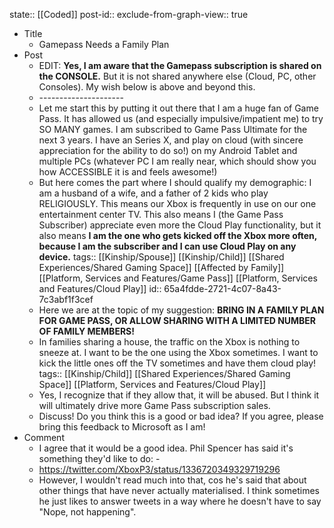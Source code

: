 state:: [[Coded]]
post-id::
exclude-from-graph-view:: true

- Title
	- Gamepass Needs a Family Plan
- Post
	- EDIT: **Yes, I am aware that the Gamepass subscription is shared on the CONSOLE.** But it is not shared anywhere else (Cloud, PC, other Consoles). My wish below is above and beyond this.
	- \---------------------
	- Let me start this by putting it out there that I am a huge fan of Game Pass. It has allowed us (and especially impulsive/impatient me) to try SO MANY games. I am subscribed to Game Pass Ultimate for the next 3 years. I have an Series X, and play on cloud (with sincere appreciation for the ability to do so!) on my Android Tablet and multiple PCs (whatever PC I am really near, which should show you how ACCESSIBLE it is and feels awesome!)
	- But here comes the part where I should qualify my demographic: I am a husband of a wife, and a father of 2 kids who play RELIGIOUSLY. This means our Xbox is frequently in use on our one entertainment center TV. This also means I (the Game Pass Subscriber) appreciate even more the Cloud Play functionality, but it also means **I am the one who gets kicked off the Xbox more often, because I am the subscriber and I can use Cloud Play on any device.**
	  tags:: [[Kinship/Spouse]] [[Kinship/Child]] [[Shared Experiences/Shared Gaming Space]] [[Affected by Family]] [[Platform, Services and Features/Game Pass]] [[Platform, Services and Features/Cloud Play]]
	  id:: 65a4fdde-2721-4c07-8a43-7c3abf1f3cef
	- Here we are at the topic of my suggestion: **BRING IN A FAMILY PLAN FOR GAME PASS, OR ALLOW SHARING WITH A LIMITED NUMBER OF FAMILY MEMBERS!**
	- In families sharing a house, the traffic on the Xbox is nothing to sneeze at. I want to be the one using the Xbox sometimes. I want to kick the little ones off the TV sometimes and have them cloud play!
	  tags:: [[Kinship/Child]] [[Shared Experiences/Shared Gaming Space]] [[Platform, Services and Features/Cloud Play]]
	- Yes, I recognize that if they allow that, it will be abused. But I think it will ultimately drive more Game Pass subscription sales.
	- Discuss! Do you think this is a good or bad idea? If you agree, please bring this feedback to Microsoft as I am!
- Comment
	- I agree that it would be a good idea. Phil Spencer has said it's something they'd like to do: -
	- https://twitter.com/XboxP3/status/1336720349329719296
	- However, I wouldn't read much into that, cos he's said that about other things that have never actually materialised. I think sometimes he just likes to answer tweets in a way where he doesn't have to say "Nope, not happening".